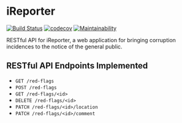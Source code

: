 iReporter 
==========
[![Build Status](https://travis-ci.com/Omulosi/iReporter.svg?branch=bg-fix-db-model-162365733)](https://travis-ci.com/Omulosi/iReporter)
[![codecov](https://codecov.io/gh/Omulosi/iReporter/branch/master/graph/badge.svg)](https://codecov.io/gh/Omulosi/iReporter)
[![Maintainability](https://api.codeclimate.com/v1/badges/a99a88d28ad37a79dbf6/maintainability)](https://codeclimate.com/github/codeclimate/codeclimate/maintainability)

RESTful API for iReporter, a web application for bringing corruption incidences to the notice of the general public.

## RESTful API Endpoints Implemented
* `GET /red-flags`
* `POST /red-flags`
* `GET /red-flags/<id>`
* `DELETE /red-flags/<id>`
* `PATCH /red-flags/<id>/location`
* `PATCH /red-flags/<id>/comment`